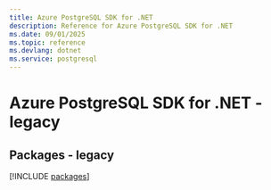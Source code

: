 ```yaml
---
title: Azure PostgreSQL SDK for .NET
description: Reference for Azure PostgreSQL SDK for .NET
ms.date: 09/01/2025
ms.topic: reference
ms.devlang: dotnet
ms.service: postgresql
---
```

# Azure PostgreSQL SDK for .NET - legacy
## Packages - legacy
[!INCLUDE [packages](postgresql-index.md)]
